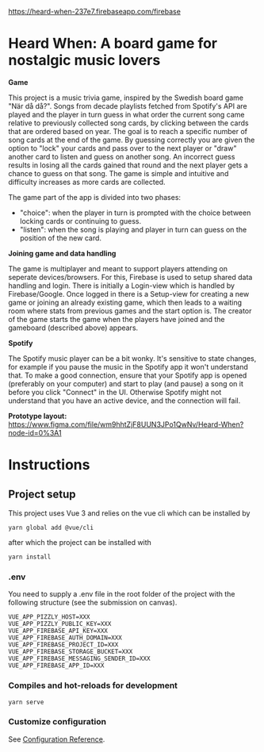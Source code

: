 https://heard-when-237e7.firebaseapp.com/firebase

# Heard When: A board game for nostalgic music lovers
**Game**

This project is a music trivia game, inspired by the Swedish board game "När då då?". Songs from decade playlists fetched from Spotify's API are played and the player in turn guess in what order the current song came relative to previously collected song cards, by clicking between the cards that are ordered based on year. The goal is to reach a specific number of song cards at the end of the game. By guessing correctly you are given the option to "lock" your cards and pass over to the next player or "draw" another card to listen and guess on another song. An incorrect guess results in losing all the cards gained that round and the next player gets a chance to guess on that song. The game is simple and intuitive and difficulty increases as more cards are collected.  

The game part of the app is divided into two phases:
- "choice": when the player in turn is prompted with the choice between locking cards or continuing to guess.
- "listen": when the song is playing and player in turn can guess on the position of the new card. 

**Joining game and data handling**

The game is multiplayer and meant to support players attending on seperate devices/browsers. For this, Firebase is used to setup shared data handling and login. There is initially a Login-view which is handled by Firebase/Google. Once logged in there is a Setup-view for creating a new game or joining an already existing game, which then leads to a waiting room where stats from previous games and the start option is. The creator of the game starts the game when the players have joined and the gameboard (described above) appears.

**Spotify** 

The Spotify music player can be a bit wonky. It's sensitive to state changes, for example if you pause the music in the Spotify app it won't understand that. To make a good connection, ensure that your Spotify app is opened (preferably on your computer) and start to play (and pause) a song on it before you click "Connect" in the UI. Otherwise Spotify might not understand that you have an active device, and the connection will fail. 

**Prototype layout:** https://www.figma.com/file/wm9hhtZjF8UUN3JPo1QwNv/Heard-When?node-id=0%3A1

# Instructions
## Project setup

This project uses Vue 3 and relies on the vue cli which can be installed by

```
yarn global add @vue/cli
```

after which the project can be installed with

```
yarn install
```

### .env
You need to supply a .env file in the root folder of the project with the following structure (see the submission on canvas).

```
VUE_APP_PIZZLY_HOST=XXX
VUE_APP_PIZZLY_PUBLIC_KEY=XXX
VUE_APP_FIREBASE_API_KEY=XXX
VUE_APP_FIREBASE_AUTH_DOMAIN=XXX
VUE_APP_FIREBASE_PROJECT_ID=XXX
VUE_APP_FIREBASE_STORAGE_BUCKET=XXX
VUE_APP_FIREBASE_MESSAGING_SENDER_ID=XXX
VUE_APP_FIREBASE_APP_ID=XXX
```


### Compiles and hot-reloads for development
```
yarn serve
```

### Customize configuration
See [Configuration Reference](https://cli.vuejs.org/config/).
